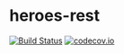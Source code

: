 # heroes-rest

[![Build Status](https://travis-ci.org/tyurikov/heroes-rest.svg?branch=master)](https://travis-ci.org/styurikov/heroes-rest)
[![codecov.io](https://codecov.io/github/tyurikov/heroes-rest/coverage.svg?branch=master)](https://codecov.io/github/tyurikov/heroes-rest?branch=master)
